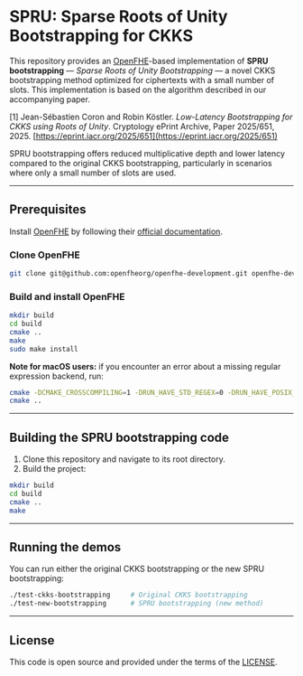 # SPRU: Sparse Roots of Unity Bootstrapping for CKKS

This repository provides an [OpenFHE](https://github.com/openfheorg/openfhe-development)-based implementation of **SPRU bootstrapping** — *Sparse Roots of Unity Bootstrapping* — a novel CKKS bootstrapping method optimized for ciphertexts with a small number of slots. This implementation is based on the algorithm described in our accompanying paper.

[1] Jean-Sébastien Coron and Robin Köstler. *Low-Latency Bootstrapping for CKKS using Roots of Unity*. Cryptology ePrint Archive, Paper 2025/651, 2025. [https://eprint.iacr.org/2025/651](https://eprint.iacr.org/2025/651)

SPRU bootstrapping offers reduced multiplicative depth and lower latency compared to the original CKKS bootstrapping, particularly in scenarios where only a small number of slots are used.

---

## Prerequisites

Install [OpenFHE](https://openfhe.org) by following their 
[official documentation](https://openfhe-development.readthedocs.io/en/latest/sphinx_rsts/intro/installation/installation.html).

### Clone OpenFHE

```bash
git clone git@github.com:openfheorg/openfhe-development.git openfhe-dev
```

### Build and install OpenFHE

```bash
mkdir build
cd build
cmake ..
make
sudo make install
```

**Note for macOS users:**
if you encounter an error about a missing regular expression backend, run:

```bash
cmake -DCMAKE_CROSSCOMPILING=1 -DRUN_HAVE_STD_REGEX=0 -DRUN_HAVE_POSIX_REGEX=0 ..
cmake ..
```

---

## Building the SPRU bootstrapping code

1. Clone this repository and navigate to its root directory.
2. Build the project:

```bash
mkdir build
cd build
cmake ..
make
```

---

## Running the demos

You can run either the original CKKS bootstrapping or the new SPRU bootstrapping:

```bash
./test-ckks-bootstrapping     # Original CKKS bootstrapping
./test-new-bootstrapping      # SPRU bootstrapping (new method)
```

---

## License

This code is open source and provided under the terms of the [LICENSE](./LICENSE).

